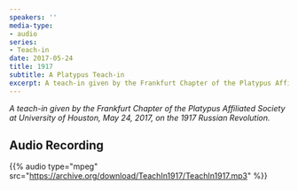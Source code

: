 ```yaml
---
speakers: ''
media-type:
- audio
series:
- Teach-in
date: 2017-05-24
title: 1917
subtitle: A Platypus Teach-in
excerpt: A teach-in given by the Frankfurt Chapter of the Platypus Affiliated Society at University of Houston, May 24, 2017, on the 1917 Russian Revolution.
---
```


_A teach-in given by the Frankfurt Chapter of the Platypus Affiliated Society at University of Houston, May 24, 2017, on the 1917 Russian Revolution._


## Audio Recording

{{% audio type="mpeg" src="https://archive.org/download/TeachIn1917/TeachIn1917.mp3" %}}
